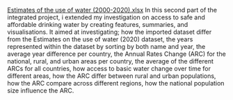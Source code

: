 [Estimates of the use of water (2000-2020).xlsx](https://github.com/user-attachments/files/17413524/Estimates.of.the.use.of.water.2000-2020.xlsx)
In this second part of the integrated project, i extended my investigation on access to safe and affordable drinking water by creating features, summaries, and visualisations. 
It aimed at investigating; 
how the imported dataset differ from the Estimates on the use of water 2020 dataset, 
the years represented within the dataset by sorting by both name and year, 
the average year difference per country, 
the Annual Rates Change ARC for the national, rural, and urban areas per country, 
the average of the different ARCs for all countries, 
how access to basic water change over time for different areas, 
how the ARC differ between rural and urban populations,
how the ARC compare across different regions, 
how the national population size influence the ARC.
